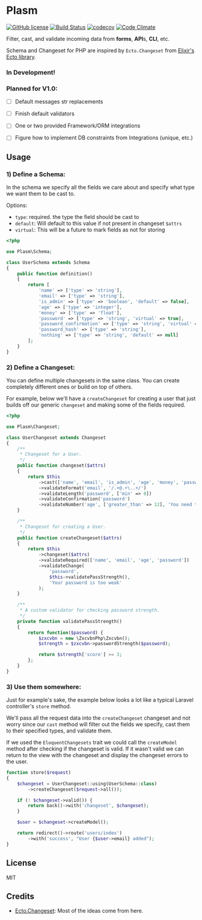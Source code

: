 # Plasm

[![GitHub license](https://img.shields.io/badge/license-MIT-blue.svg)](https://raw.githubusercontent.com/ryanwinchester/plasm/master/LICENSE)
 [![Build Status](https://travis-ci.org/ryanwinchester/plasm.svg?branch=master)](https://travis-ci.org/ryanwinchester/plasm)
 [![codecov](https://img.shields.io/codecov/c/github/ryanwinchester/plasm.svg)](https://codecov.io/gh/ryanwinchester/plasm)
 [![Code Climate](https://codeclimate.com/github/ryanwinchester/plasm/badges/gpa.svg)](https://codeclimate.com/github/ryanwinchester/plasm)

Filter, cast, and validate incoming data from **forms**, **API**s, **CLI**, etc.

Schema and Changeset for PHP are inspired by `Ecto.Changeset`
from [Elixir's Ecto library](https://hexdocs.pm/ecto/Ecto.Changeset.html).

### In Development!


### Planned for V1.0:

- [ ] Default messages str replacements
- [ ] Finish default validators
- [ ] One or two provided Framework/ORM integrations
- [ ] Figure how to implement DB constraints from Integrations (unique, etc.)


## Usage

### 1) Define a Schema:

In the schema we specify all the fields we care about and specify what type
we want them to be cast to.

Options:

- `type`: required. the type the field should be cast to
- `default`: Will default to this value if not present in changeset `$attrs`
- `virtual`: This will be a future to mark fields as not for storing

```php
<?php

use Plasm\Schema;

class UserSchema extends Schema
{
    public function definition()
    {
        return [
            'name' => ['type' => 'string'],
            'email' => ['type' => 'string'],
            'is_admin' => ['type' => 'boolean', 'default' => false],
            'age' => ['type' => 'integer'],
            'money' => ['type' => 'float'],
            'password' => ['type' => 'string', 'virtual' => true],
            'password_confirmation' => ['type' => 'string', 'virtual' => true],
            'password_hash' => ['type' => 'string'],
            'nothing' => ['type' => 'string', 'default' => null]
        ];
    }
}
```

### 2) Define a Changeset:

You can define multiple changesets in the same class. You can create completely different ones or build on top of others.

For example, below we'll have a `createChangeset` for creating a user that just builds off our generic `changeset` and
making some of the fields required.

```php
<?php

use Plasm\Changeset;

class UserChangeset extends Changeset
{
    /**
     * Changeset for a User.
     */
    public function changeset($attrs)
    {
        return $this
            ->cast(['name', 'email', 'is_admin', 'age', 'money', 'password', 'nothing'])
            ->validateFormat('email', '/.+@.+\..+/')
            ->validateLength('password', ['min' => 8])
            ->validateConfirmation('password')
            ->validateNumber('age', ['greater_than' => 12], 'You need to be at least 13');
    }

    /**
     * Changeset for creating a User.
     */
    public function createChangeset($attrs)
    {
        return $this
            ->changeset($attrs)
            ->validateRequired(['name', 'email', 'age', 'password'])
            ->validateChange(
                'password',
                $this->validatePassStrength(),
                'Your password is too weak'
            );
    }

    /**
     * A custom validator for checking password strength.
     */
    private function validatePassStrength()
    {
        return function($password) {
            $zxcvbn = new \ZxcvbnPhp\Zxcvbn();
            $strength = $zxcvbn->passwordStrength($password);

            return $strength['score'] >= 3;
        };
    }
}
```

### 3) Use them somewhere:

Just for example's sake, the example below looks a lot like a typical Laravel controller's
`store` method.

We'll pass all the request data into the `createChangeset` changeset and
not worry since our `cast` method will filter out the fields we specify, cast them
to their specified types, and validate them.

If we used the `EloquentChangesets` trait we could call the `createModel` method after checking
if the changeset is valid. If it wasn't valid we can return to the view with the changeset
and display the changeset errors to the user.

```php
function store($request)
{
    $changeset = UserChangeset::using(UserSchema::class)
        ->createChangeset($request->all());

    if (! $changeset->valid()) {
        return back()->with('changeset', $changeset);
    }

    $user = $changeset->createModel();

    return redirect()->route('users/index')
        ->with('success', "User {$user->email} added");
}
```

## License

MIT

## Credits

- [Ecto.Changeset](https://hexdocs.pm/ecto/Ecto.Changeset.html): Most of the ideas come from here.
